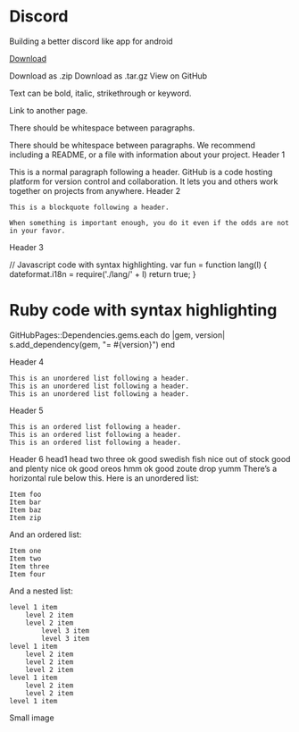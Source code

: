 # Discord
Building a better discord like app for android

<!-- Place this tag where you want the button to render. -->
<a class="github-button" href="https://github.com/Aaliyah6022/Android-Discord/archive/master.zip" data-color-scheme="no-preference: dark; light: light; dark: dark;" data-size="large" aria-label="Download Aaliyah6022/Android-Discord on GitHub">Download</a>


 Download as .zip Download as .tar.gz View on GitHub

Text can be bold, italic, strikethrough or keyword.

Link to another page.

There should be whitespace between paragraphs.

There should be whitespace between paragraphs. We recommend including a README, or a file with information about your project.
Header 1

This is a normal paragraph following a header. GitHub is a code hosting platform for version control and collaboration. It lets you and others work together on projects from anywhere.
Header 2

    This is a blockquote following a header.

    When something is important enough, you do it even if the odds are not in your favor.

Header 3

// Javascript code with syntax highlighting.
var fun = function lang(l) {
  dateformat.i18n = require('./lang/' + l)
  return true;
}

# Ruby code with syntax highlighting
GitHubPages::Dependencies.gems.each do |gem, version|
  s.add_dependency(gem, "= #{version}")
end

Header 4

    This is an unordered list following a header.
    This is an unordered list following a header.
    This is an unordered list following a header.

Header 5

    This is an ordered list following a header.
    This is an ordered list following a header.
    This is an ordered list following a header.

Header 6
head1 	head two 	three
ok 	good swedish fish 	nice
out of stock 	good and plenty 	nice
ok 	good oreos 	hmm
ok 	good zoute drop 	yumm
There’s a horizontal rule below this.
Here is an unordered list:

    Item foo
    Item bar
    Item baz
    Item zip

And an ordered list:

    Item one
    Item two
    Item three
    Item four

And a nested list:

    level 1 item
        level 2 item
        level 2 item
            level 3 item
            level 3 item
    level 1 item
        level 2 item
        level 2 item
        level 2 item
    level 1 item
        level 2 item
        level 2 item
    level 1 item

Small image

